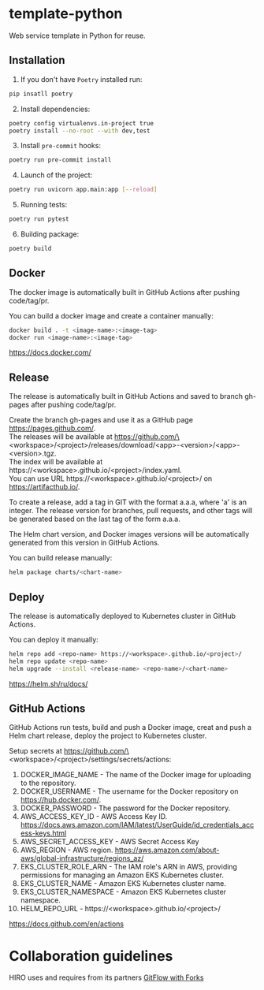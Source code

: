# template-python
Web service template in Python for reuse.

## Installation
1. If you don't have `Poetry` installed run:

```bash
pip insatll poetry
```

2. Install dependencies:

```bash
poetry config virtualenvs.in-project true
poetry install --no-root --with dev,test
```

3. Install `pre-commit` hooks:

```bash
poetry run pre-commit install
```

4. Launch of the project:

```bash
poetry run uvicorn app.main:app [--reload]
```

5. Running tests:

```bash
poetry run pytest
```

6. Building package:

```bash
poetry build
```

## Docker
The docker image is automatically built in GitHub Actions after pushing code/tag/pr.

You can build a docker image and create a container manually:

```bash
docker build . -t <image-name>:<image-tag>
docker run <image-name>:<image-tag>
```

https://docs.docker.com/

## Release
The release is automatically built in GitHub Actions and saved to branch gh-pages after pushing code/tag/pr.

Create the branch gh-pages and use it as a GitHub page https://pages.github.com/.  
The releases will be available at https://github.com/\<workspace\>/\<project\>/releases/download/\<app\>-\<version\>/\<app\>-\<version\>.tgz.  
The index will be available at https://\<workspace\>.github.io/\<project\>/index.yaml.  
You can use URL https://\<workspace\>.github.io/\<project\>/ on https://artifacthub.io/.

To create a release, add a tag in GIT with the format a.a.a, where 'a' is an integer.
The release version for branches, pull requests, and other tags will be generated based on the last tag of the form a.a.a.

The Helm chart version, and Docker images versions will be automatically generated from this version in GitHub Actions.

You can build release manually:

```bash
helm package charts/<chart-name>
```

## Deploy
The release is automatically deployed to Kubernetes cluster in GitHub Actions.

You can deploy it manually:

```bash
helm repo add <repo-name> https://<workspace>.github.io/<project>/
helm repo update <repo-name>
helm upgrade --install <release-name> <repo-name>/<chart-name>
```

https://helm.sh/ru/docs/

## GitHub Actions
GitHub Actions run tests, build and push a Docker image, creat and push a Helm chart release, deploy the project to Kubernetes cluster.

Setup secrets at https://github.com/\<workspace\>/\<project\>/settings/secrets/actions:
1. DOCKER_IMAGE_NAME - The name of the Docker image for uploading to the repository.
2. DOCKER_USERNAME - The username for the Docker repository on https://hub.docker.com/.
3. DOCKER_PASSWORD - The password for the Docker repository.
4. AWS_ACCESS_KEY_ID - AWS Access Key ID. https://docs.aws.amazon.com/IAM/latest/UserGuide/id_credentials_access-keys.html
5. AWS_SECRET_ACCESS_KEY - AWS Secret Access Key
6. AWS_REGION - AWS region. https://aws.amazon.com/about-aws/global-infrastructure/regions_az/
7. EKS_CLUSTER_ROLE_ARN - The IAM role's ARN in AWS, providing permissions for managing an Amazon EKS Kubernetes cluster.
8. EKS_CLUSTER_NAME - Amazon EKS Kubernetes cluster name.
9. EKS_CLUSTER_NAMESPACE - Amazon EKS Kubernetes cluster namespace.
10. HELM_REPO_URL - https://\<workspace\>.github.io/\<project\>/

https://docs.github.com/en/actions

# Collaboration guidelines
HIRO uses and requires from its partners [GitFlow with Forks](https://hirodevops.notion.site/GitFlow-with-Forks-3b737784e4fc40eaa007f04aed49bb2e?pvs=4)
